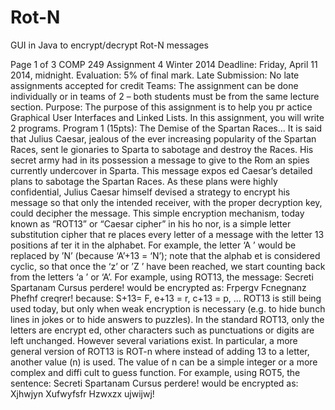 Rot-N
=====

GUI in Java to encrypt/decrypt Rot-N messages



Page 1 of 3
COMP 249 Assignment 4 Winter 2014
Deadline:
Friday, April 11 2014, midnight.
Evaluation:
5% of final mark.
Late Submission:
No late assignments accepted for credit
Teams:
The assignment can be done individually or in
teams of 2 – both students must be from the
same lecture section.
Purpose:
The purpose of this assignment is to help you pr
actice Graphical User Interfaces and Linked Lists.
In this assignment, you will write 2 programs.
Program 1 (15pts): The Demise of the Spartan Races...
It is said that Julius Caesar, jealous of the ever
increasing popularity of the Spartan Races, sent le
gionaries to Sparta
to sabotage and destroy the Races. His secret army
had in its possession a message to give to the Rom
an spies
currently undercover in Sparta. This message expos
ed Caesar’s detailed plans to sabotage the Spartan
Races. As
these plans were highly confidential, Julius Caesar
himself devised a strategy to encrypt his message
so that only the
intended receiver, with the proper decryption key,
could decipher the message. This simple encryption
mechanism,
today known as “ROT13” or “Caesar cipher” in his ho
nor, is a simple letter substitution cipher that re
places every
letter of a message with the letter 13 positions af
ter it in the alphabet. For example, the letter ‘A
’ would be replaced
by ’N’ (because ‘A’+13 = ‘N’); note that the alphab
et is considered cyclic, so that once the ‘z’ or ’Z
’ have been
reached, we start counting back from the letters ‘a
’ or ‘A’.
For example, using ROT13, the message:
Secreti Spartanam Cursus perdere!
would be encrypted as:
Frpergv Fcnegnanz Phefhf creqrer!
because: S+13= F, e+13 = r, c+13 = p, ...
ROT13 is still being used today, but only when weak
encryption is necessary (e.g. to hide bunch lines
in jokes or to hide
answers to puzzles).
In the standard ROT13, only the letters are encrypt
ed, other characters such as punctuations or digits
are left unchanged.
However several variations exist. In particular, a
more general version of ROT13 is ROT-n
where instead of adding 13 to a letter, another value (n) is used. The value of n
can be a simple integer or a more complex and diffi
cult to guess function.
For example, using ROT5, the sentence: Secreti Spartanam Cursus perdere!
would be encrypted as:                 Xjhwjyn Xufwyfsfr Hzwxzx ujwijwj! 
